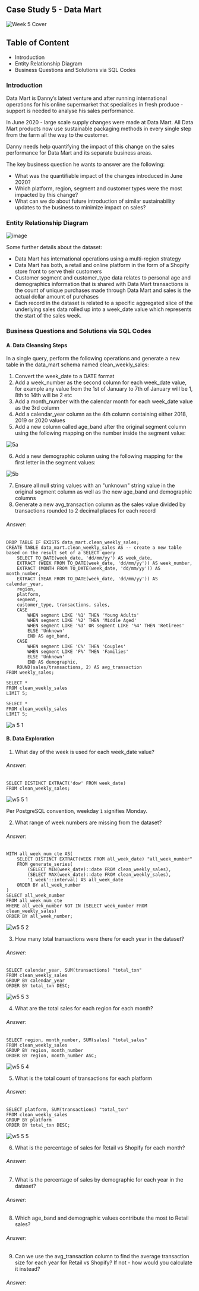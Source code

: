 ## Case Study 5 - Data Mart

![Week 5 Cover](https://github.com/lanhoang82/8-Week-SQL-Challenge/assets/47191803/ecf1d520-3edb-4c50-ac30-f3450ef35386)

## Table of Content
- Introduction
- Entity Relationship Diagram
- Business Questions and Solutions via SQL Codes

### Introduction

Data Mart is Danny’s latest venture and after running international operations for his online supermarket that specialises in fresh produce - support is needed to analyse his sales performance.

In June 2020 - large scale supply changes were made at Data Mart. All Data Mart products now use sustainable packaging methods in every single step from the farm all the way to the customer.

Danny needs help quantifying the impact of this change on the sales performance for Data Mart and its separate business areas.

The key business question he wants to answer are the following:

- What was the quantifiable impact of the changes introduced in June 2020?
- Which platform, region, segment and customer types were the most impacted by this change?
- What can we do about future introduction of similar sustainability updates to the business to minimize impact on sales?

### Entity Relationship Diagram

![image](https://github.com/lanhoang82/8-Week-SQL-Challenge/assets/47191803/3bc09407-4d57-4f9a-8eb6-9b463f16f309)

Some further details about the dataset:
- Data Mart has international operations using a multi-region strategy
- Data Mart has both, a retail and online platform in the form of a Shopify store front to serve their customers
- Customer segment and customer_type data relates to personal age and demographics information that is shared with Data Mart transactions is the count of unique purchases made through Data Mart and sales is the actual dollar amount of purchases
- Each record in the dataset is related to a specific aggregated slice of the underlying sales data rolled up into a week_date value which represents the start of the sales week.

### Business Questions and Solutions via SQL Codes

#### A. Data Cleansing Steps
In a single query, perform the following operations and generate a new table in the data_mart schema named clean_weekly_sales:

1. Convert the week_date to a DATE format
2. Add a week_number as the second column for each week_date value, for example any value from the 1st of January to 7th of January will be 1, 8th to 14th will be 2 etc
3. Add a month_number with the calendar month for each week_date value as the 3rd column
4. Add a calendar_year column as the 4th column containing either 2018, 2019 or 2020 values
5. Add a new column called age_band after the original segment column using the following mapping on the number inside the segment value:
   
![5a](https://github.com/lanhoang82/8-Week-SQL-Challenge/assets/47191803/b07f08a3-3880-4695-a43b-0d0cef039b51)

6. Add a new demographic column using the following mapping for the first letter in the segment values:

![5b](https://github.com/lanhoang82/8-Week-SQL-Challenge/assets/47191803/d15fee51-6183-4f45-9837-d21607bc86c7)

7. Ensure all null string values with an "unknown" string value in the original segment column as well as the new age_band and demographic columns
8. Generate a new avg_transaction column as the sales value divided by transactions rounded to 2 decimal places for each record

###### Answer:

```
DROP TABLE IF EXISTS data_mart.clean_weekly_sales;
CREATE TABLE data_mart.clean_weekly_sales AS -- create a new table based on the result set of a SELECT query
	SELECT TO_DATE(week_date, 'dd/mm/yy') AS week_date,
	EXTRACT (WEEK FROM TO_DATE(week_date, 'dd/mm/yy')) AS week_number,
	EXTRACT (MONTH FROM TO_DATE(week_date, 'dd/mm/yy')) AS month_number,
	EXTRACT (YEAR FROM TO_DATE(week_date, 'dd/mm/yy')) AS calendar_year,
	region,
	platform,
	segment,
	customer_type, transactions, sales,
	CASE 
		WHEN segment LIKE '%1' THEN 'Young Adults'
		WHEN segment LIKE '%2' THEN 'Middle Aged'
		WHEN segment LIKE '%3' OR segment LIKE '%4' THEN 'Retirees' 
		ELSE 'Unknown'
		END AS age_band,
	CASE
		WHEN segment LIKE 'C%' THEN 'Couples'
		WHEN segment LIKE 'F%' THEN 'Families'
		ELSE 'Unknown'
		END AS demographic,
	ROUND(sales/transactions, 2) AS avg_transaction
FROM weekly_sales;

SELECT *
FROM clean_weekly_sales
LIMIT 5;

SELECT *
FROM clean_weekly_sales
LIMIT 5;
```


![a 5 1](https://github.com/lanhoang82/8-Week-SQL-Challenge/assets/47191803/1ed617e8-227f-47ff-b8fe-dae4946f9f91)


#### B. Data Exploration

1. What day of the week is used for each week_date value?
###### Answer: 
```
SELECT DISTINCT EXTRACT('dow' FROM week_date)
FROM clean_weekly_sales;
```
![w5 5 1](https://github.com/lanhoang82/8-Week-SQL-Challenge/assets/47191803/6d7873fb-9ba5-4e7d-b08b-efca9e3605ce)

Per PostgreSQL convention, weekday `1` signifies Monday.

2. What range of week numbers are missing from the dataset?
###### Answer:
```
WITH all_week_num_cte AS(
	SELECT DISTINCT EXTRACT(WEEK FROM all_week_date) "all_week_number"
	FROM generate_series(
		(SELECT MIN(week_date)::date FROM clean_weekly_sales),
		(SELECT MAX(week_date)::date FROM clean_weekly_sales),
		'1 week'::interval) AS all_week_date
	ORDER BY all_week_number
)
SELECT all_week_number
FROM all_week_num_cte
WHERE all_week_number NOT IN (SELECT week_number FROM clean_weekly_sales)
ORDER BY all_week_number;
```
![w5 5 2](https://github.com/lanhoang82/8-Week-SQL-Challenge/assets/47191803/ee633002-b5aa-4012-a2c9-04acaebdc3ab)

3. How many total transactions were there for each year in the dataset?
###### Answer:
```
SELECT calendar_year, SUM(transactions) "total_txn"
FROM clean_weekly_sales
GROUP BY calendar_year
ORDER BY total_txn DESC;
```
![w5 5 3](https://github.com/lanhoang82/8-Week-SQL-Challenge/assets/47191803/e1c20949-a614-4412-9cd9-08a238995389)

4. What are the total sales for each region for each month?
###### Answer:
```
SELECT region, month_number, SUM(sales) "total_sales"
FROM clean_weekly_sales
GROUP BY region, month_number
ORDER BY region, month_number ASC;
```
![w5 5 4](https://github.com/lanhoang82/8-Week-SQL-Challenge/assets/47191803/4af3a1d1-ae23-4343-9fa9-092ff21a26a7)

5. What is the total count of transactions for each platform
###### Answer:
```
SELECT platform, SUM(transactions) "total_txn"
FROM clean_weekly_sales
GROUP BY platform
ORDER BY total_txn DESC;
```
![w5 5 5](https://github.com/lanhoang82/8-Week-SQL-Challenge/assets/47191803/242a441a-b250-416c-ad00-7a72082af864)

6. What is the percentage of sales for Retail vs Shopify for each month?
###### Answer:
   
7. What is the percentage of sales by demographic for each year in the dataset?
###### Answer:    

8. Which age_band and demographic values contribute the most to Retail sales?
###### Answer:
    
9. Can we use the avg_transaction column to find the average transaction size for each year for Retail vs Shopify? If not - how would you calculate it instead?
###### Answer:

